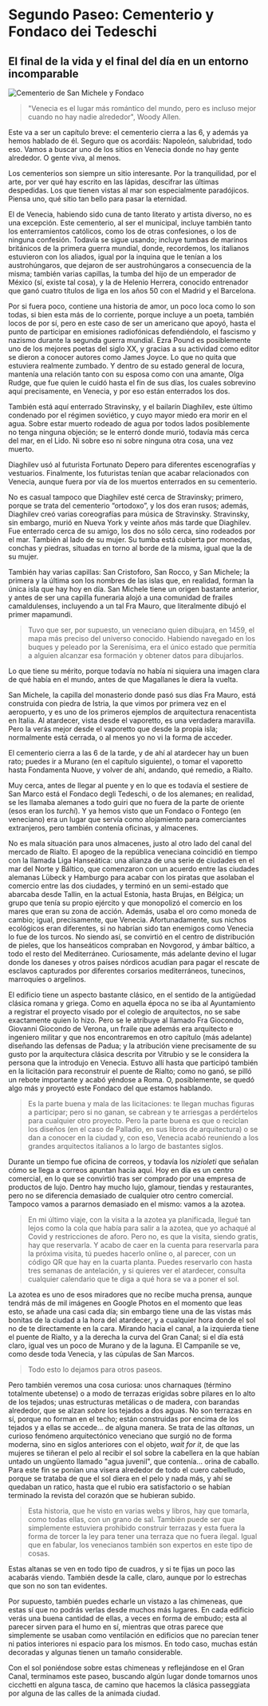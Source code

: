 # Segundo Paseo: Cementerio y Fondaco dei Tedeschi
## El final de la vida y el final del día en un entorno incomparable

![Cementerio de San Michele y Fondaco](img/paseo-2.png)

> "Venecia es el lugar más romántico del mundo, pero es incluso mejor cuando no
> hay nadie alrededor", Woody Allen.

Este va a ser un capítulo breve: el cementerio cierra a las 6, y además
ya hemos hablado de él. Seguro que os acordáis: Napoleón,
salubridad, todo eso. Vamos a buscar uno de los sitios en Venecia donde no hay
gente alrededor. O gente viva, al menos.

Los cementerios son siempre un sitio interesante. Por la tranquilidad,
por el arte, por ver qué hay escrito en las lápidas, descifrar las
últimas despedidas. Los que tienen vistas al mar son especialmente
paradójicos. Piensa uno, qué sitio tan bello para pasar la eternidad.

El de Venecia, habiendo sido cuna de tanto literato y artista diverso,
no es una excepción. Este cementerio, al ser el municipal, incluye
también tanto los enterramientos católicos, como los de otras
confesiones, o los de ninguna confesión. Todavía se sigue usando;
incluye tumbas de marinos británicos de la primera guerra mundial,
donde, recordemos, los italianos estuvieron con los aliados, igual por
la inquina que le tenían a los austrohúngaros, que dejaron de ser
austrohúngaros a consecuencia de la misma; también varias capillas, la
tumba del hijo de un emperador de México (sí, existe tal cosa), y la
de Helenio Herrera, conocido entrenador que ganó cuatro títulos de
liga en los años 50 con el Madrid y el Barcelona.

Por si fuera poco, contiene una historia de amor, un poco loca como lo son
todas, si bien esta más de lo corriente, porque incluye a un poeta, también
locos de por sí, pero en este caso de ser un americano que apoyó, hasta el punto
de participar en emisiones radiofónicas defendiéndolo, el fascismo y nazismo
durante la segunda guerra mundial. Ezra Pound es posiblemente uno de los mejores
poetas del siglo XX, y gracias a su actividad como editor se dieron a conocer
autores como James Joyce. Lo que no quita que estuviera realmente zumbado. Y
dentro de su estado general de locura, mantenía una relación tanto con su esposa
como con una amante, Olga Rudge, que fue quien le cuidó hasta el fin de sus
días, los cuales sobrevino aquí precisamente, en Venecia, y por eso están
enterrados los dos.

También está aquí enterrado Stravinsky, y el bailarín Diaghilev, este último
condenado por el régimen soviético, y cuyo mayor miedo era morir en el
agua. Sobre estar muerto rodeado de agua por todos lados posiblemente no tenga
ninguna objeción; se le enterró donde murió, todavía más cerca del mar, en el
Lido. Ni sobre eso ni sobre ninguna otra cosa, una vez muerto.

Diaghilev usó al futurista Fortunato Depero para diferentes escenografías y
vestuarios. Finalmente, los futuristas tenían que acabar relacionados con
Venecia, aunque fuera por vía de los muertos enterrados en su cementerio.

No es casual tampoco que Diaghilev esté cerca de Stravinsky; primero, porque se
trata del cementerio “ortodoxo”, y los dos eran rusos; además, Diaghilev creó
varias coreografías para música de Stravinsky. Stravinsky, sin embargo, murió en
Nueva York y veinte años más tarde que Diaghilev. Fue enterrado cerca de su
amigo, los dos no sólo cerca, sino rodeados por el mar. También al lado de su
mujer. Su tumba está cubierta por monedas, conchas y piedras, situadas en torno
al borde de la misma, igual que la de su mujer.

También hay varias capillas: San Cristoforo, San Rocco, y San Michele; la
primera y la última son los nombres de las islas que, en realidad, forman la
única isla que hay hoy en día. San Michele tiene un origen bastante anterior, y antes de
ser una capilla funeraria alojó a una comunidad de frailes camaldulenses,
incluyendo a un tal Fra Mauro, que literalmente dibujó el primer mapamundi.

> Tuvo que ser, por supuesto, un veneciano quien dibujara, en 1459, el mapa más
> preciso del universo conocido. Habiendo navegado en los buques y peleado por
> la Serenísima, era el único estado que permitía a alguien alcanzar esa
> formación y obtener datos para dibujarlos.

Lo que tiene su mérito, porque todavía no había ni siquiera una imagen clara de
qué había en el mundo, antes de que Magallanes le diera la vuelta.

San Michele, la capilla del monasterio donde pasó sus días Fra Mauro,
está construida con piedra de Istria, la que vimos por primera vez en el
aeropuerto, y es uno de los primeros ejemplos de arquitectura renacentista en
Italia. Al atardecer, vista desde el vaporetto, es una verdadera maravilla. Pero la verás mejor desde el vaporetto que desde la propia isla;
normalmente está cerrada, o al menos yo no vi la forma de acceder.

El cementerio cierra a las 6 de la tarde, y de ahí al atardecer hay un buen rato; puedes ir a Murano
(en el capítulo siguiente), o tomar el vaporetto hasta Fondamenta Nuove, y volver de ahí, andando, qué remedio, a Rialto.

Muy cerca, antes de llegar al puente y en lo que es todavía el sestiere de San Marco está el Fondaco degli Tedeschi, o
de los alemanes; en realidad, se les llamaba alemanes a todo guiri que no fuera
de la parte de oriente (esos eran los *turchi*). Y ya hemos visto que un Fondaco
o Fontego (en veneciano) era un lugar que servía como alojamiento para
comerciantes extranjeros, pero también contenía oficinas, y almacenes.

No es mala situación para unos almacenes, justo al otro lado del canal del mercado de Rialto. El apogeo de la república veneciana coincidió en tiempo con la llamada Liga Hanseática: una alianza de una serie de ciudades en el mar del Norte y Báltico, que comenzaron con un acuerdo entre las ciudades alemanas Lübeck y Hamburgo para acabar con los piratas que asolaban el comercio entre las dos ciudades, y terminó en un semi-estado que abarcaba desde Tallin, en la actual Estonia, hasta Brujas, en Bélgica; un grupo que tenía su propio ejército y que monopolizó el comercio en los mares que eran su zona de acción. Además, usaba el oro como moneda de cambio; igual, precisamente, que Venecia. Afortunadamente, sus nichos ecológicos eran diferentes, si no habrían sido tan enemigos como Venecia lo fue de los turcos. No siendo así, se convirtió en el centro de distribución de pieles, que los hanseáticos compraban en Novgorod, y ámbar báltico, a todo el resto del Mediterráneo. Curiosamente, más adelante devino el lugar donde los daneses y otros países nórdicos acudían para pagar el rescate de esclavos capturados por diferentes corsarios mediterráneos, tunecinos, marroquíes o argelinos.

El edificio tiene un aspecto bastante clásico, en el sentido de la antigüedad clásica romana y griega. Como en aquella época no se iba al Ayuntamiento a registrar el proyecto visado por el colegio de arquitectos, no se sabe exactamente quien lo hizo. Pero se le atribuye al llamado Fra Giocondo, Giovanni Giocondo de Verona, un fraile que además era arquitecto e ingeniero militar y que nos encontraremos en otro capítulo (más adelante) diseñando las defensas de Padua; y la atribución viene precisamente de su gusto por la arquitectura clásica descrita por Vitrubio y se le considera la persona que la introdujo en Venecia. Estuvo allí hasta que participó también en la licitación para reconstruir el puente de Rialto; como no ganó, se pilló un rebote importante y acabó yéndose a Roma. O, posiblemente, se quedó algo más y proyectó este Fondaco del que estamos hablando.

> Es la parte buena y mala de las licitaciones: te llegan muchas figuras a participar; pero si no ganan, se cabrean y te arriesgas a perdértelos para cualquier otro proyecto. Pero la parte buena es que o reciclan los diseños (en el caso de Palladio, en sus libros de arquitectura) o se dan a conocer en la ciudad y, con eso, Venecia acabó reuniendo a los grandes arquitectos italianos a lo largo de bastantes siglos.

Durante un tiempo fue oficina de correos, y todavía los *nizioleti* que señalan cómo se llega a correos apuntan hacia aquí. Hoy en
día es un centro comercial, en lo que se convirtió tras ser comprado por una empresa de productos de lujo. Dentro hay mucho lujo, glamour, tiendas y restaurantes, pero no se diferencia demasiado de cualquier otro centro comercial. Tampoco vamos a pararnos demasiado en el mismo:
vamos a la azotea.

> En mi último viaje, con la visita a la azotea ya planificada, llegué tan lejos como la cola que había para salir a la azotea, que yo achaqué al Covid y restricciones de aforo. Pero no, es que la visita, siendo gratis, hay que reservarla. Y acabo de caer en la cuenta para reservarla para la próxima visita, tú puedes hacerlo online o, al parecer, con un código QR que hay en la cuarta planta. Puedes reservarlo con hasta tres semanas de antelación, y si quieres ver el atardecer, consulta cualquier calendario que te diga a qué hora se va a poner el sol.

La azotea es uno de esos miradores que no recibe mucha prensa, aunque tendrá más de mil imágenes en Google Photos en el momento que leas esto, se añade una casi cada día; sin embargo
tiene una de las vistas más bonitas de la ciudad a la hora del atardecer, y a cualquier hora donde el
sol no de te directamente en la cara. Mirando hacia el canal, a la izquierda tiene el puente de Rialto, y
a la derecha la curva del Gran Canal; si el día está claro, igual ves un poco de Murano y de la laguna. El Campanile se ve, como desde toda Venecia, y las cúpulas de San Marcos.

> Todo esto lo dejamos para otros paseos.

Pero también veremos una cosa curiosa: unos charnaques (término totalmente
ubetense) o a modo de terrazas erigidas sobre pilares en lo alto de los
tejados; unas estructuras metálicas o de madera, con barandas alrededor, que se
alzan *sobre* los tejados a dos aguas. No son terrazas en sí, porque no forman en
el techo; están construidas por encima de los tejados y a ellas se accede... de
alguna manera. Se trata de las
*altanas*, un curioso fenómeno arquitectónico veneciano que surgió no de forma moderna, sino en
siglos anteriores con el objeto, *wait for it*, de que las mujeres se tiñeran el
pelo al recibir el sol sobre la cabellera en la que habían untado un ungüento
llamado "agua juvenil", que contenía... orina de caballo. Para este fin se
ponían una visera alrededor de todo el cuero cabelludo, porque se trataba de que
el sol diera en el pelo y nada más, y ahí se quedaban un ratico, hasta que el
rubio era satisfactorio o se habían terminado la revista del corazón que se
hubieran subido.

> Esta historia, que he visto en varias webs y libros, hay que tomarla, como
> todas ellas, con un grano de sal. También puede ser que simplemente estuviera
> prohibido construir terrazas y esta fuera la forma de torcer la ley para tener
> una terraza que no fuera ilegal. Igual que en fabular, los venecianos también
> son expertos en este tipo de cosas.

Estas altanas se ven en todo tipo de cuadros, y si te fijas un poco las acabarás
viendo. También desde la calle, claro, aunque por lo estrechas que son no son
tan evidentes.

Por supuesto, también puedes echarle un vistazo a las chimeneas, que estas sí
que no podrás verlas desde muchos más lugares. En cada edificio verás una buena
cantidad de ellas, a veces en forma de embudo; esta al parecer sirven para el
humo en sí, mientras que otras parece que simplemente se usaban como ventilación
en edificios que no parecían tener ni patios interiores ni espacio para los
mismos. En todo caso, muchas están decoradas y algunas tienen un tamaño
considerable.

Con el sol poniéndose sobre estas chimeneas y reflejándose en el Gran Canal,
terminamos este paseo, buscando algún lugar donde tomarnos unos cicchetti en
alguna tasca, de camino que hacemos la clásica passeggiata por alguna de las
calles de la animada ciudad.





